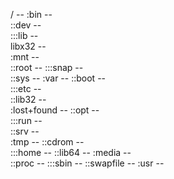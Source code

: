 /	--
	:bin --    
		::dev --   
			:::lib --    
		libx32  --      
	:mnt  --  
		::root  -- 
			:::snap  --     
		::sys  -- 
	:var  --
		::boot  --  
			:::etc  --  
		::lib32  --  
	:lost+found  -- 
		::opt  --   
			:::run  --   
		::srv  --      
	:tmp  --
		::cdrom  --  
			:::home  -- 
		::lib64  -- 
	:media  --      
		::proc  -- 
			:::sbin  -- 
		::swapfile  -- 
	:usr  --

